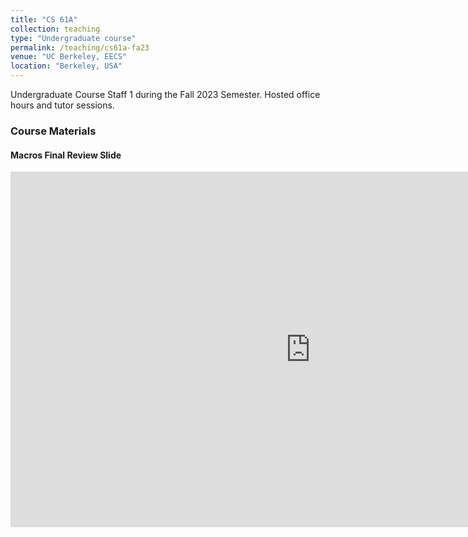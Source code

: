 ```yaml
---
title: "CS 61A"
collection: teaching
type: "Undergraduate course"
permalink: /teaching/cs61a-fa23
venue: "UC Berkeley, EECS"
location: "Berkeley, USA"
---
```


Undergraduate Course Staff 1 during the Fall 2023 Semester. Hosted office hours and tutor sessions.

### Course Materials

#### Macros Final Review Slide
<iframe src="https://docs.google.com/presentation/d/e/2PACX-1vSAYUnUTBILQPu0oJM-ynsQn0LkL7VhU6inNRwexDorcsD5cc8VBWqJx8dx68u5LhNUw4UBmmb8Nr2c/embed?start=false&loop=false&delayms=3000" frameborder="0" width="960" height="569" allowfullscreen="true" mozallowfullscreen="true" webkitallowfullscreen="true"></iframe>